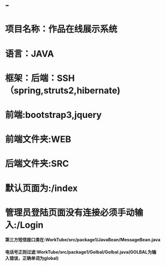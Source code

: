 # -
# 项目名称：作品在线展示系统
# 语言：JAVA
# 框架：后端：SSH（spring,struts2,hibernate)
#       前端:bootstrap3,jquery
# 前端文件夹:WEB
# 后端文件夹:SRC
# 默认页面为:/index
# 管理员登陆页面没有连接必须手动输入:/Login
#### 第三方短信接口类在:WorkTube/src/package1/JavaBean/MessageBean.java
#### 电话号正则过滤:WorkTube/src/package1/Golbal/Golbal.java(GOLBAL为输入错误，正确单词为global)
      
